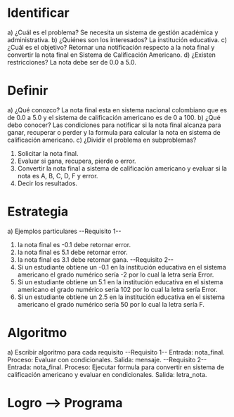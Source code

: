 # Identificar
a)	¿Cuál es el problema?
Se necesita un sistema de gestión académica y administrativa.
b)	¿Quiénes son los interesados?
La institución educativa.
c)	¿Cuál es el objetivo?
Retornar una notificación respecto a la nota final y convertir la nota final en Sistema de Calificación Americano. 
d)	¿Existen restricciones?
La nota debe ser de 0.0 a 5.0.
# Definir
a)	¿Qué conozco?
La nota final esta en sistema nacional colombiano que es de 0.0 a 5.0 y el sistema de calificación americano es de 0 a 100.
b)	¿Qué debo conocer?
Las condiciones para notificar si la nota final alcanza para ganar, recuperar o perder y la formula para calcular la nota en sistema de calificación americano.
c)	¿Dividir el problema en subproblemas?
1. Solicitar la nota final.
2. Evaluar si gana, recupera, pierde o error.
3. Convertir la nota final a sistema de calificación americano y evaluar si la nota es A, B, C, D, F y error.
4. Decir los resultados.
# Estrategia
a)	Ejemplos particulares 
--Requisito 1--
1. la nota final es -0.1 debe retornar error.
2. la nota final es 5.1 debe retornar error.
3. la nota final es 3.1 debe retornar gana.
--Requisito 2--
4. Si un estudiante obtiene un -0.1 en la institución educativa en el sistema
americano el grado numérico sería -2 por lo cual la letra sería Error.
5. Si un estudiante obtiene un 5.1 en la institución educativa en el sistema
americano el grado numérico sería 102 por lo cual la letra sería Error.
6. Si un estudiante obtiene un 2.5 en la institución educativa en el sistema
americano el grado numérico sería 50 por lo cual la letra sería F.
# Algoritmo
a)	Escribir algoritmo para cada requisito
--Requisito 1--
Entrada: nota_final.
Proceso: Evaluar con condicionales.
Salida: mensaje.
--Requisito 2--
Entrada: nota_final.
Proceso: Ejecutar formula para convertir en sistema de calificación americano y evaluar en condicionales.
Salida: letra_nota.

# Logro --> Programa